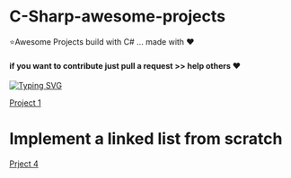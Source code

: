 # C-Sharp-awesome-projects
⭐Awesome Projects build with C# ... made with ❤
#### if you want to contribute just pull a request >> help others ❤

[![Typing SVG](https://readme-typing-svg.demolab.com/?lines=صلِّ+على+النبي;صلى+الله+عليه+وسلم)](https://git.io/typing-svg)

[Project 1](https://github.com/AhmMed29/C-Sharp-awesome-projects/blob/main/project%201.cs)

# Implement a linked list from scratch
[Prject 4](https://github.com/AhmMed29/C-Sharp-awesome-projects/blob/main/project%204.cs)

